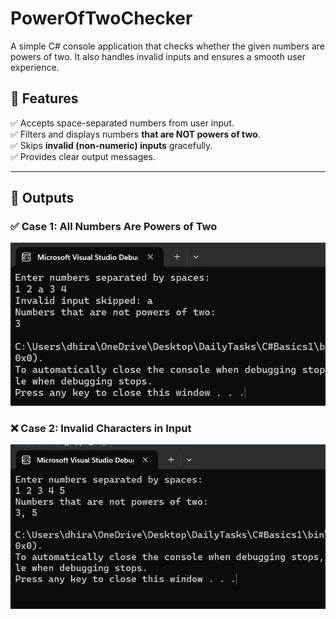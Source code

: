 # **PowerOfTwoChecker**  
A simple C# console application that checks whether the given numbers are powers of two. It also handles invalid inputs and ensures a smooth user experience.  

## **📌 Features**  
✅ Accepts space-separated numbers from user input.  
✅ Filters and displays numbers **that are NOT powers of two**.  
✅ Skips **invalid (non-numeric) inputs** gracefully.  
✅ Provides clear output messages.  

---

## **📌 Outputs**  

### ✅ **Case 1: All Numbers Are Powers of Two**  
![](./1.png)

### ❌ **Case 2: Invalid Characters in Input**  
![](./2.png)  